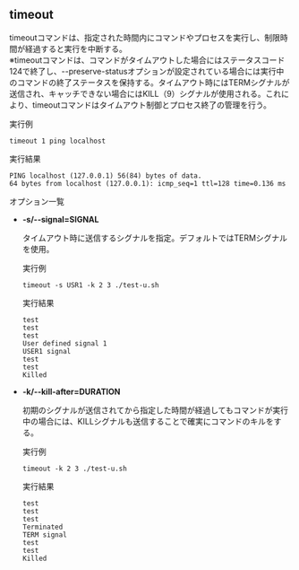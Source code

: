 [](ファイル名はコマンド名.md)
## timeout
timeoutコマンドは、指定された時間内にコマンドやプロセスを実行し、制限時間が経過すると実行を中断する。  
※timeoutコマンドは、コマンドがタイムアウトした場合にはステータスコード124で終了し、--preserve-statusオプションが設定されている場合には実行中のコマンドの終了ステータスを保持する。タイムアウト時にはTERMシグナルが送信され、キャッチできない場合にはKILL（9）シグナルが使用される。これにより、timeoutコマンドはタイムアウト制御とプロセス終了の管理を行う。

  実行例 [](変更しない)
  
  ```
  timeout 1 ping localhost
  ```


  実行結果　[](変更しない)


  ```
  PING localhost (127.0.0.1) 56(84) bytes of data.
  64 bytes from localhost (127.0.0.1): icmp_seq=1 ttl=128 time=0.136 ms
  ```
オプション一覧

- **-s/--signal=SIGNAL**
  
  タイムアウト時に送信するシグナルを指定。デフォルトではTERMシグナルを使用。

  実行例 [](変更しない)
  
  ```
  timeout -s USR1 -k 2 3 ./test-u.sh
  ```


  実行結果　[](変更しない)


  ```
  test
  test
  test
  User defined signal 1
  USER1 signal
  test
  test
  Killed
  ```
- **-k/--kill-after=DURATION** 
    
  初期のシグナルが送信されてから指定した時間が経過してもコマンドが実行中の場合には、KILLシグナルも送信することで確実にコマンドのキルをする。
  
  実行例　[](変更しない)
  
  ```
  timeout -k 2 3 ./test-u.sh
  ```


  実行結果　[](変更しない)
 
  ```
  test
  test
  test
  Terminated
  TERM signal
  test
  test
  Killed
  ```